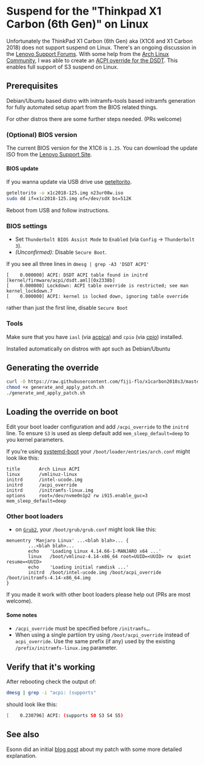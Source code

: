 # Suspend for the "Thinkpad X1 Carbon (6th Gen)" on Linux

Unfortunately the ThinkPad X1 Carbon (6th Gen) aka (X1C6 and X1 Carbon 2018) does not support suspend on Linux. There's an ongoing discussion in
the [Lenovo Support Forums](https://forums.lenovo.com/t5/Linux-Discussion/X1-Carbon-Gen-6-cannot-enter-deep-sleep-S3-state-aka-Suspend-to/td-p/3998182).
With some help from the [Arch Linux Community](https://bbs.archlinux.org/viewtopic.php?id=234913), I was able to create an
[ACPI override for the DSDT](https://wiki.archlinux.org/index.php/DSDT). This enables full support of S3 suspend on Linux.

## Prerequisites

Debian/Ubuntu based distro with initramfs-tools based initramfs generation for fully automated setup apart from the BIOS related things.

For other distros there are some further steps needed. (PRs welcome)

### (Optional) BIOS version

The current BIOS version for the X1C6 is `1.25`. You can download the update ISO from
the [Lenovo Support Site](https://pcsupport.lenovo.com/de/en/products/LAPTOPS-AND-NETBOOKS/THINKPAD-X-SERIES-LAPTOPS/THINKPAD-X1-CARBON-6TH-GEN-TYPE-20KH-20KG/downloads/DS502282).


#### BIOS update

If you wanna update via USB drive use [geteltorito](https://aur.archlinux.org/packages/geteltorito/).

```bash
geteltorito -o x1c2018-125.img n23ur08w.iso
sudo dd if=x1c2018-125.img of=/dev/sdX bs=512K
```

Reboot from USB and follow instructions.

### BIOS settings
* Set `Thunderbolt BIOS Assist Mode` to `Enabled` (via `Config` → `Thunderbolt 3`).
* _(Unconfirmed):_ Disable `Secure Boot`.

If you see all three lines in `dmesg | grep -A3 'DSDT ACPI'`

```
[    0.000000] ACPI: DSDT ACPI table found in initrd [kernel/firmware/acpi/dsdt.aml][0x2338b]
[    0.000000] Lockdown: ACPI table override is restricted; see man kernel_lockdown.7
[    0.000000] ACPI: kernel is locked down, ignoring table override

```

rather than just the first line, disable `Secure Boot`

### Tools

Make sure that you have `iasl` (via [acpica](https://www.archlinux.org/packages/community/x86_64/acpica/)) and `cpio`
(via [cpio](https://www.archlinux.org/packages/extra/x86_64/cpio/)) installed.

Installed automatically on distros with apt such as Debian/Ubuntu

## Generating the override

```bash
curl -O https://raw.githubusercontent.com/fiji-flo/x1carbon2018s3/master/generate_and_apply_patch.sh
chmod +x generate_and_apply_patch.sh
./generate_and_apply_patch.sh
```

## Loading the override on boot

Edit your boot loader configuration and add `/acpi_override` to the `initrd` line.
To ensure `S3` is used as sleep default add `mem_sleep_default=deep` to you kernel parameters.

If you're using [systemd-boot](https://wiki.archlinux.org/index.php/Systemd-boot) your
`/boot/loader/entries/arch.conf` might look like this:

```text
title		Arch Linux ACPI
linux		/vmlinuz-linux
initrd		/intel-ucode.img
initrd		/acpi_override
initrd		/initramfs-linux.img
options		root=/dev/nvme0n1p2 rw i915.enable_guc=3 mem_sleep_default=deep
```

### Other boot loaders

- on [`Grub2`](https://wiki.archlinux.org/index.php/GRUB), your `/boot/grub/grub.conf` might look like this:

```text
menuentry 'Manjaro Linux' ...<blah blah>... {
        ...<blah blah>...
        echo    'Loading Linux 4.14.66-1-MANJARO x64 ...'
        linux   /boot/vmlinuz-4.14-x86_64 root=UUID=<UUID> rw  quiet resume=<UUID>
        echo    'Loading initial ramdisk ...'
        initrd  /boot/intel-ucode.img /boot/acpi_override /boot/initramfs-4.14-x86_64.img
}
```

If you made it work with other boot loaders please help out (PRs are most welcome).

#### Some notes

- `/acpi_override` must be specified before `/initramfs…`.
- When using a single partiion try using `/boot/acpi_override` instead of `acpi_override`.
  Use the same prefix (if any) used by the existing `/prefix/initramfs-linux.img` parameter.

## Verify that it's working

After rebooting check the output of:
```bash
dmesg | grep -i "acpi: (supports"
```
should look like this:
```bash
[    0.230796] ACPI: (supports S0 S3 S4 S5)
```

## See also

Esonn did an initial [blog post](https://delta-xi.net/#056) about my patch with
some more detailed explanation.
